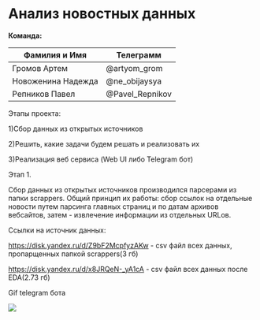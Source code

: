 # Анализ новостных данных

**Команда:**

| Фамилия и Имя| Телеграмм |
|----------|----------|
| Громов Артем  | @artyom_grom |
| Новоженина Надежда   | @ne_obijaysya |
| Репников Павел | @Pavel_Repnikov  |

 Этапы проекта:
 
 1)Сбор данных из открытых источников
 
 2)Решить, какие задачи будем решать и реализовать их
 
 3)Реализация веб сервиса (Web UI либо Telegram бот)
 
 
 Этап 1.
 
 
Сбор данных из открытых источников производился парсерами из папки scrappers. Общий принцип их работы: сбор ссылок на отдельные новости путем парсинга главных страниц и по датам архивов вебсайтов, затем - извлечение информации из отдельных URLов.
 
 
Ссылки на источник данных:


https://disk.yandex.ru/d/Z9bF2McpfyzAKw - csv файл всех данных, пропарщенных папкой scrappers(3 гб)


https://disk.yandex.ru/d/x8JRQeN-_yA1cA - csv файл всех данных после EDA(2.73 гб)

Gif telegram бота

![](https://github.com/PavelRepnikov/Yearly_project/blob/main/gif.gif)

